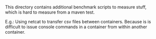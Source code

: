 This directory contains additional benchmark scripts to measure stuff, which is hard
to measure from a maven test.

E.g.: Using netcat to transfer csv files between containers. Because is is difficult to
issue console commands in a container from within another container.

